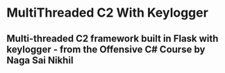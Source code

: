 # MultiThreaded C2 With Keylogger
## Multi-threaded C2 framework built in Flask with keylogger - from the Offensive C# Course by Naga Sai Nikhil
